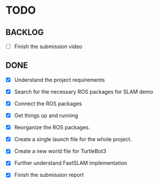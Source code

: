 # TODO

## BACKLOG

- [ ] Finish the submission video

## DONE

- [x] Understand the project requirements

- [x] Search for the necessary ROS packages for SLAM demo

- [x] Connect the ROS packages

- [x] Get things up and running

- [x] Reorganize the ROS packages.

- [x] Create a single launch file for the whole project.

- [x] Create a new world file for TurtleBot3

- [x] Further understand FastSLAM implementation

- [x] Finish the submission report
